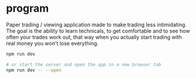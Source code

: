 # program

Paper trading / viewing application made to make trading less intimidating. The goal is the ability to learn technicals, to get comfortable and to see how often your trades work out, that way when you actually start trading with real money you won't lose everything.

```bash
npm run dev

# or start the server and open the app in a new browser tab
npm run dev -- --open
```
